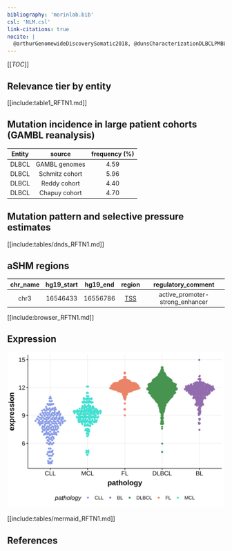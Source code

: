 ```yaml
---
bibliography: 'morinlab.bib'
csl: 'NLM.csl'
link-citations: true
nocite: |
  @arthurGenomewideDiscoverySomatic2018, @dunsCharacterizationDLBCLPMBL2021, 
---
```

[[_TOC_]]


## Relevance tier by entity

[[include:table1_RFTN1.md]]

## Mutation incidence in large patient cohorts (GAMBL reanalysis)

|Entity|source        |frequency (%)|
|:------:|:--------------:|:-------------:|
|DLBCL |GAMBL genomes |4.59         |
|DLBCL |Schmitz cohort|5.96         |
|DLBCL |Reddy cohort  |4.40         |
|DLBCL |Chapuy cohort |4.70         |

## Mutation pattern and selective pressure estimates

[[include:tables/dnds_RFTN1.md]]

## aSHM regions

|chr_name|hg19_start|hg19_end|region                                                                                   |regulatory_comment             |
|:--------:|:----------:|:--------:|:-----------------------------------------------------------------------------------------:|:-------------------------------:|
|chr3    |16546433  |16556786|[TSS](https://genome.ucsc.edu/s/rdmorin/GAMBL%20hg19?position=chr3%3A16546433%2D16556786)|active_promoter-strong_enhancer|



[[include:browser_RFTN1.md]]

## Expression
![](images/gene_expression/RFTN1_by_pathology.svg)
<!-- ORIGIN: arthurGenomewideDiscoverySomatic2018 -->
<!-- PMBL: dunsCharacterizationDLBCLPMBL2021b -->
<!-- DLBCL: arthurGenomewideDiscoverySomatic2018 -->

[[include:tables/mermaid_RFTN1.md]]

## References


